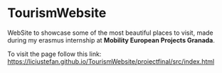 # TourismWebsite

WebSite to showcase some of the most beautiful places to visit, made during my erasmus internship at __Mobility European Projects Granada__.

To visit the page follow this link:
https://liciustefan.github.io/TourismWebsite/proiectfinal/src/index.html

